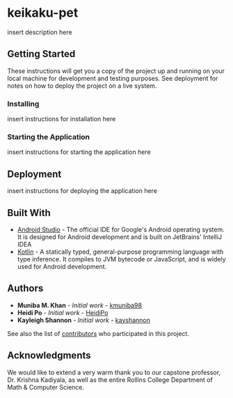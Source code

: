 # keikaku-pet

insert description here

## Getting Started

These instructions will get you a copy of the project up and running on your local machine for development and testing purposes. See deployment for notes on how to deploy the project on a live system.

### Installing

insert instructions for installation here

### Starting the Application

insert instructions for starting the application here

## Deployment

insert instructions for deploying the application here

## Built With

* [Android Studio](https://developer.android.com/studio) - The official IDE for Google's Android operating system. It is designed for Android development and is built on JetBrains' IntelliJ IDEA
* [Kotlin](https://kotlinlang.org/) - A statically typed, general-purpose programming language with type inference. It compiles to JVM bytecode or JavaScript, and is widely used for Android development. 

## Authors

* **Muniba M. Khan** - *Initial work* - [kmuniba98](https://github.com/kmuniba98)
* **Heidi Po** - *Initial work* - [HeidiPo](https://github.com/HeidiPo)
* **Kayleigh Shannon** - *Initial work* - [kayshannon](https://github.com/kayshannon)

See also the list of [contributors](https://github.com/kmuniba98/keikaku-pet/graphs/contributors) who participated in this project.

## Acknowledgments

We would like to extend a very warm thank you to our capstone professor, Dr. Krishna Kadiyala, as well as the entire Rollins College Department of Math & Computer Science.
